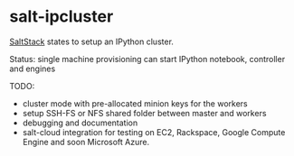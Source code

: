 salt-ipcluster
==============

[SaltStack](http://docs.saltstack.com) states to setup an IPython cluster.

Status: single machine provisioning can start IPython notebook,
        controller and engines

TODO:

- cluster mode with pre-allocated minion keys for the workers
- setup SSH-FS or NFS shared folder between master and workers
- debugging and documentation
- salt-cloud integration for testing on EC2, Rackspace, Google Compute Engine
  and soon Microsoft Azure.
